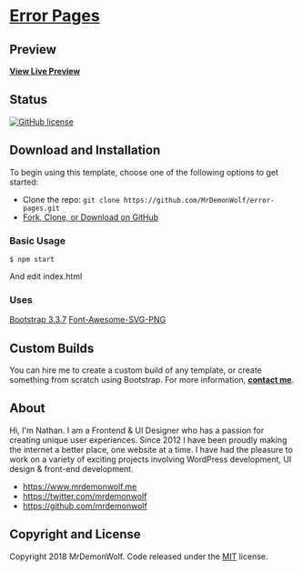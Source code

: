 # [Error Pages](https://github.com/MrDemonWolf/error-pages)

## Preview

**[View Live Preview](https://mrdemonwolf.github.io/error-pages)**

## Status

[![GitHub license](https://img.shields.io/badge/license-MIT-blue.svg)](https://raw.githubusercontent.com/MrDemonWolf/error-pagesr/master/LICENSE)

## Download and Installation

To begin using this template, choose one of the following options to get started:
* Clone the repo: `git clone https://github.com/MrDemonWolf/error-pages.git`
* [Fork, Clone, or Download on GitHub](https://github.com/MrDemonWolf/error-pages)

### Basic Usage

```
$ npm start
```

And edit index.html

### Uses
[Bootstrap 3.3.7](https://getbootstrap.com/docs/3.3/)
[Font-Awesome-SVG-PNG](https://github.com/encharm/Font-Awesome-SVG-PNG)

## Custom Builds

You can hire me to create a custom build of any template, or create something from scratch using Bootstrap. For more information,  **[contact me](https://www.mrdemonwolf.me/about)**.

## About

Hi, I'm Nathan. I am a Frontend & UI Designer who has a passion for creating unique user experiences. Since 2012 I have been proudly making the internet a better place, one website at a time. I have had the pleasure to work on a variety of exciting projects involving WordPress development, UI design & front-end development.

* https://www.mrdemonwolf.me
* https://twitter.com/mrdemonwolf
* https://github.com/mrdemonwolf

## Copyright and License

Copyright 2018 MrDemonWolf. Code released under the [MIT](https://github.com/MrDemonWolf/error-pages/blob/master/LICENSE.md) license.

